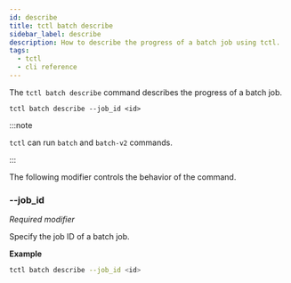 ```yaml
---
id: describe
title: tctl batch describe
sidebar_label: describe
description: How to describe the progress of a batch job using tctl.
tags:
  - tctl
  - cli reference
---
```


The `tctl batch describe` command describes the progress of a batch job.

`tctl batch describe --job_id <id>`

:::note

`tctl` can run `batch` and `batch-v2` commands.

:::

The following modifier controls the behavior of the command.

### --job_id

_Required modifier_

Specify the job ID of a batch job.

**Example**

```bash
tctl batch describe --job_id <id>
```
